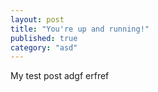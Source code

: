 ```yaml
---
layout: post
title: "You're up and running!"
published: true
category: "asd"
---
```




My test post
adgf erfref